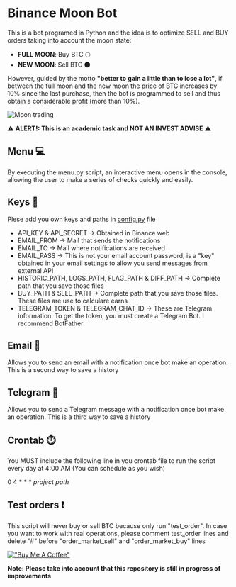 # Binance Moon Bot
This is a bot programed in Python and the idea is to optimize SELL and BUY orders taking into account the moon state:
- **FULL MOON**: Buy BTC :full_moon:
- **NEW MOON**: Sell BTC :new_moon:
 
However, guided by the motto **"better to gain a little than to lose a lot"**, if between the full moon and the new moon the price of BTC increases by 10% since the last purchase, then the bot is programmed to sell and thus obtain a considerable profit (more than 10%).

![Moon trading](https://github.com/amuracciole/moon_bot_binance/blob/main/picture.png)

:warning: **ALERT!: This is an academic task and NOT AN INVEST ADVISE** :warning:

## Menu :computer:
By executing the menu.py script, an interactive menu opens in the console, allowing the user to make a series of checks quickly and easily.

## Keys :key:
Plese add you own keys and paths in [config.py](https://github.com/amuracciole/moon_bot_binance/blob/main/config.py) file
- API_KEY & API_SECRET -> Obtained in Binance web
- EMAIL_FROM -> Mail that sends the notifications
- EMAIL_TO -> Mail where notifications are received
- EMAIL_PASS -> This is not your email account password, is a "key" obtained in your email settings to allow you send messages from external API
- HISTORIC_PATH, LOGS_PATH, FLAG_PATH & DIFF_PATH -> Complete path that you save those files
- BUY_PATH & SELL_PATH -> Complete path that you save those files. These files are use to calculare earns
- TELEGRAM_TOKEN & TELEGRAM_CHAT_ID -> These are Telegram information. To get the token, you must create a Telegram Bot. I recommend BotFather

## Email :email:
Allows you to send an email with a notification once bot make an operation. This is a second way to save a history

## Telegram :iphone:
Allows you to send a Telegram message with a notification once bot make an operation. This is a third way to save a history

## Crontab :stopwatch:
You MUST include the following line in you crontab file to run the script every day at 4:00 AM (You can schedule as you wish)

0 4 * * * *project path*

## Test orders :exclamation:
This script will never buy or sell BTC because only run "test_order". In case you want to work with real operations, please comment test_order lines and delete "#" before "order_market_sell" and "order_market_buy" lines

[!["Buy Me A Coffee"](https://www.buymeacoffee.com/assets/img/custom_images/orange_img.png)](https://www.buymeacoffee.com/amuracciole)

**Note: Please take into account that this repository is still in progress of improvements**
